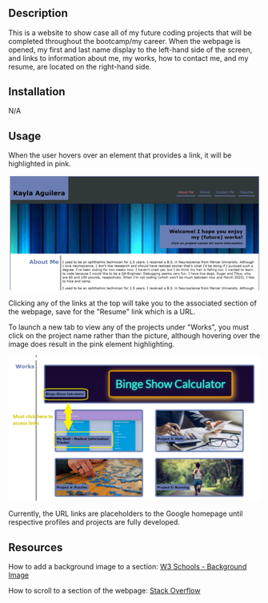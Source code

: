 # <Portfolio>

## Description

This is a website to show case all of my future coding projects that will be completed throughout the bootcamp/my career. When the webpage is opened, my first and last name display to the left-hand side of the screen, and links to information about me, my works, how to contact me, and my resume, are located on the right-hand side.

## Installation

N/A

## Usage

When the user hovers over an element that provides a link, it will be highlighted in pink.

![alt text](./assets/images/Highlight.png)

Clicking any of the links at the top will take you to the associated section of the webpage, save for the "Resume" link which is a URL.

To launch a new tab to view any of the projects under "Works", you must click on the project name rather than the picture, although hovering over the image does result in the pink element highlighting.

![alt text](./assets/images/readpageshot.png)

Currently, the URL links are placeholders to the Google homepage until respective profiles and projects are fully developed.

## Resources

How to add a background image to a section: <a href="https://www.w3schools.com/cssref/pr_background-image.php">W3 Schools - Background Image</a>

How to scroll to a section of the webpage: <a href="https://stackoverflow.com/questions/24739126/scroll-to-a-specific-element-using-html">Stack Overflow</a>